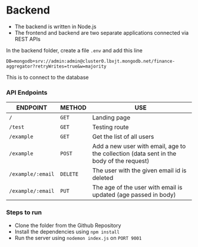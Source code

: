 # Backend
- The backend is written in Node.js
- The frontend and backend are two separate applications connected via REST APIs

In the backend folder, create a file `.env` and add this line

`DB=mongodb+srv://admin:admin@cluster0.lbxjt.mongodb.net/finance-aggregator?retryWrites=true&w=majority`

This is to connect to the database

### API Endpoints

|    ENDPOINT           |   METHOD   |  USE     |
| ------------          | ---------- | ----     |
|  `/`  | `GET` | Landing page |
| `/test` | `GET` | Testing route |
| `/example` | `GET` | Get the list of all users |
| `/example` | `POST` | Add a new user with email, age to the collection (data sent in the body of the request) |
| `/example/:email` | `DELETE` | The user with the given email id is deleted |
| `/example/:email` | `PUT` | The age of the user with email is updated (age passed in body) |

### Steps to run
- Clone the folder from the Github Repository
- Install the dependencies using `npm install`
- Run the server using `nodemon index.js` on `PORT 9001`
